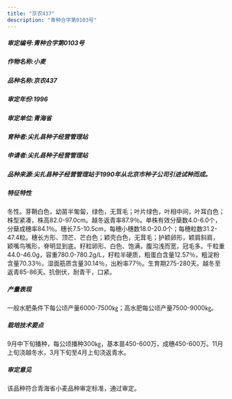 ```yaml
---
title: "京农437"
description: "青种合字第0103号"
---
```

##### 审定编号:青种合字第0103号

##### 作物名称:小麦

##### 品种名称:京农437

##### 审定年份:1996

##### 审定单位:青海省

##### 育种者:尖扎县种子经营管理站

##### 申请者:尖扎县种子经营管理站

##### 品种来源:尖扎县种子经营管理站于1990年从北京市种子公司引进试种而成。

##### 特征特性
冬性。芽鞘白色，幼苗半匍匐，绿色，无茸毛；叶片绿色，叶相中间，叶耳白色；株型紧凑，株高82.0-97.0cm。越冬返青率87.9％。单株有效分蘖数4.0-6.0个，分蘖成穗率84.1％。穗长7.5-10.5cm，每穗小穗数18.0-20.0个；每穗粒数31.2-47.4粒。穗长方形、顶芒、芒白色；颖壳白色，无茸毛；护颖卵形，颖肩斜肩，颖嘴鸟嘴形，脊明显到底。籽粒卵形、白色、饱满，腹沟浅而宽，冠毛多。千粒重44.0-46.0g，容重780.0-780.2g/L，籽粒半硬质，粗蛋白含量12.57％，粗淀粉含量70.33％，湿面筋质含量30.14％，出粉率77％。生育期275-280天。越冬至返青85-86天。抗倒伏，耐青干，口紧。

##### 产量表现
一般水肥条件下每公顷产量6000-7500㎏；高水肥每公顷产量7500-9000㎏。

##### 栽培技术要点
9月中下旬播种，每公顷播种300㎏，基本苗450-600万，成穗450-600万。11月上旬浇越冬水，3月下旬至4月上旬浇返青水。

##### 审定意见
该品种符合青海省小麦品种审定标准，通过审定。
